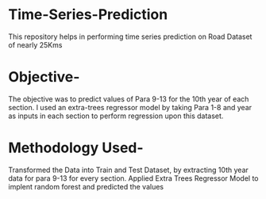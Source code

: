 # Time-Series-Prediction
This repository helps in performing time series prediction on Road Dataset of nearly 25Kms

# Objective-
The objective was to predict values of Para 9-13 for the 10th year of each section. I used an extra-trees regressor model by taking Para 1-8 and year as inputs in each section to perform regression upon this dataset.

# Methodology Used-
Transformed the Data into Train and Test Dataset, by extracting 10th year data for para 9-13 for every section. Applied Extra Trees Regressor Model to implent random forest and predicted the values
